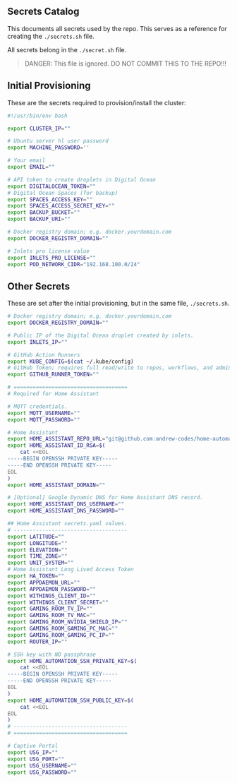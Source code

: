 ## Secrets Catalog

This documents all secrets used by the repo. This serves as a reference for creating the `./secrets.sh` file.

All secrets belong in the `./secret.sh` file.

> DANGER: This file is ignored. DO NOT COMMIT THIS TO THE REPO!!!

## Initial Provisioning

These are the secrets required to provision/install the cluster:

```bash
#!/usr/bin/env bash

export CLUSTER_IP=""

# Ubuntu server hl user password
export MACHINE_PASSWORD=''

# Your email
export EMAIL=""

# API token to create droplets in Digital Ocean
export DIGITALOCEAN_TOKEN=""
# Digital Ocean Spaces (for backup)
export SPACES_ACCESS_KEY=""
export SPACES_ACCESS_SECRET_KEY=""
export BACKUP_BUCKET=""
export BACKUP_URI=""

# Docker registry domain; e.g. docker.yourdomain.com
export DOCKER_REGISTRY_DOMAIN=""

# Inlets pro license value
export INLETS_PRO_LICENSE=""
export POD_NETWORK_CIDR="192.168.100.0/24"
```

## Other Secrets

These are set after the initial provisioning, but in the same file, `./secrets.sh`.

```bash
# Docker registry domain; e.g. docker.yourdomain.com
export DOCKER_REGISTRY_DOMAIN=""

# Public IP of the Digital Ocean droplet created by inlets.
export INLETS_IP=""

# GitHub Action Runners
export KUBE_CONFIG=$(cat ~/.kube/config)
# GitHub Token; requires full read/write to repos, workflows, and admin:org.
export GITHUB_RUNNER_TOKEN=""

# ====================================
# Required for Home Assistant

# MQTT credentials.
export MQTT_USERNAME=""
export MQTT_PASSWORD=""

# Home Assistant
export HOME_ASSISTANT_REPO_URL="git@github.com:andrew-codes/home-automation.git"
export HOME_ASSISTANT_ID_RSA=$(
    cat <<EOL
-----BEGIN OPENSSH PRIVATE KEY-----
-----END OPENSSH PRIVATE KEY-----
EOL
)
export HOME_ASSISTANT_DOMAIN=""

# [Optional] Google Dynamic DNS for Home Assistant DNS record.
export HOME_ASSISTANT_DNS_USERNAME=""
export HOME_ASSISTANT_DNS_PASSWORD=""

## Home Assistant secrets.yaml values.
# ------------------------------------
export LATITUDE=""
export LONGITUDE=""
export ELEVATION=""
export TIME_ZONE=""
export UNIT_SYSTEM=""
# Home Assistant Long Lived Access Token
export HA_TOKEN=""
export APPDAEMON_URL=""
export APPDAEMON_PASSWORD=""
export WITHINGS_CLIENT_ID=""
export WITHINGS_CLIENT_SECRET=""
export GAMING_ROOM_TV_IP=""
export GAMING_ROOM_TV_MAC=""
export GAMING_ROOM_NVIDIA_SHIELD_IP=""
export GAMING_ROOM_GAMING_PC_MAC=""
export GAMING_ROOM_GAMING_PC_IP=""
export ROUTER_IP=""

# SSH key with NO passphrase
export HOME_AUTOMATION_SSH_PRIVATE_KEY=$(
    cat <<EOL
-----BEGIN OPENSSH PRIVATE KEY-----
-----END OPENSSH PRIVATE KEY-----
EOL
)
export HOME_AUTOMATION_SSH_PUBLIC_KEY=$(
    cat <<EOL
EOL
)
# ------------------------------------
# ====================================

# Captive Portal
export USG_IP=""
export USG_PORT=""
export USG_USERNAME=""
export USG_PASSWORD=""
```
